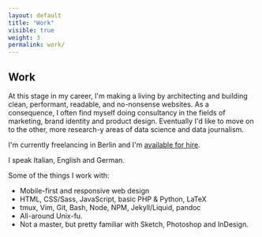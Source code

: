 ```yaml
---
layout: default
title: "Work"
visible: true
weight: 3
permalink: work/
---
```


## Work

At this stage in my career, I'm making a living by architecting and building clean, performant, readable, and no-nonsense websites. As a consequence, I often find myself doing consultancy in the fields of marketing, brand identity and product design. Eventually I'd like to move on to the other, more research-y areas of data science and data journalism.

I'm currently freelancing in Berlin and I'm [available for hire](/contact).

I speak Italian, English and German.

Some of the things I work with:

- Mobile-first and responsive web design
- HTML, CSS/Sass, JavaScript, basic PHP & Python, LaTeX
- tmux, Vim, Git, Bash, Node, NPM, Jekyll/Liquid, pandoc
- All-around Unix-fu.
- Not a master, but pretty familiar with Sketch, Photoshop and InDesign.
